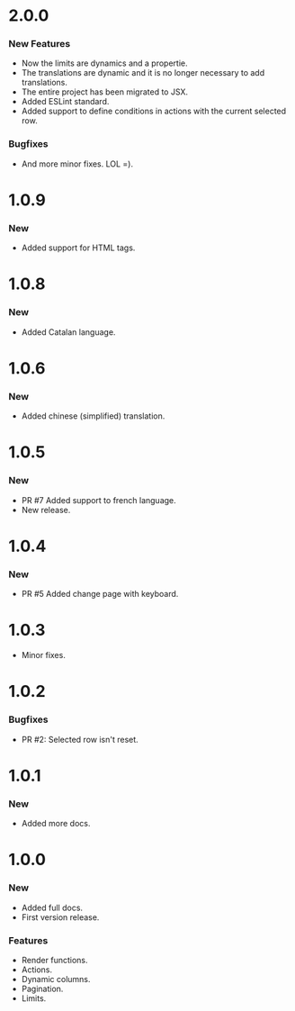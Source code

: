 
# 2.0.0
### New Features
- Now the limits are dynamics and a propertie.
- The translations are dynamic and it is no longer necessary to add translations.
- The entire project has been migrated to JSX.
- Added ESLint standard.
- Added support to define conditions in actions with the current selected row.

### Bugfixes
- And more minor fixes. LOL =).

# 1.0.9
### New
- Added support for HTML tags.

# 1.0.8
### New
- Added Catalan language.

# 1.0.6
### New
- Added chinese (simplified) translation.

# 1.0.5
### New 
- PR #7 Added support to french language.
- New release.

# 1.0.4
### New
- PR #5 Added change page with keyboard.

# 1.0.3
- Minor fixes.

# 1.0.2
### Bugfixes
- PR #2: Selected row isn't reset.

# 1.0.1
### New
- Added more docs.

# 1.0.0
### New
- Added full docs.
- First version release.

### Features
- Render functions.
- Actions.
- Dynamic columns.
- Pagination.
- Limits.